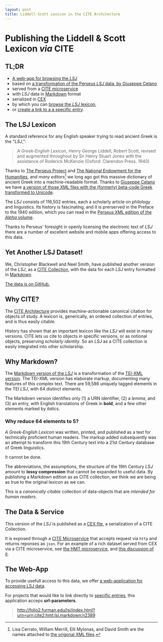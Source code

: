 ```yaml
---
layout: post
title: Liddell-Scott Lexicon in the CITE Architecture
---
```


# Publishing the Liddell & Scott Lexicon *via* CITE

## TL;DR

- [A web-app for browsing the *LSJ*](http://folio2.furman.edu/lsj/)
- based on [a transformation of the Perseus *LSJ* data, by Giuseppe Celano](https://github.com/gcelano/LSJ_GreekUnicode)
- served from a [CITE microservice](https://github.com/cite-architecture/scs-akka)
- with *LSJ* data in [Markdown](https://daringfireball.net/projects/markdown/syntax) format
- serialized in [CEX](https://cite-architecture.github.io/citedx/CEX-spec-3.0.1/)
- by which you can [browse the *LSJ* lexicon](http://folio2.furman.edu/lsj/index.html),
- or [create a link to a a specific entry](http://folio2.furman.edu/lsj/index.html?urn=urn:cite2:hmt:lsj.markdown:n42827).

## The LSJ Lexicon

A standard reference for any English speaker trying to read ancient Greek is the "*LSJ*,":

> *A Greek-English Lexicon*, Henry George Liddell, Robert Scott, revised and augmented throughout by Sir Henry Stuart Jones with the assistance of Roderick McKenzie (Oxford: Clarendon Press. 1940)

Thanks to [The Perseus Project](http://www.perseus.tufts.edu/hopper/text?doc=Perseus%3atext%3a1999.04.0057) and [The National Endowment for the Humanities](https://www.neh.gov), and *many editors*[^editors] we long ago got this massive dictionary of ancient Greek into a machine-readable format. Thanks to [Giuseppe Celano](https://github.com/gcelano/LSJ_GreekUnicode) we have [a version of those XML files with the (formerly) beta-code Greek transformed to Unicode](https://github.com/gcelano/LSJ_GreekUnicode).

The *LSJ* consists of 116,502 entries, each a scholarly article on philology and linguistics. Its history is fascinating, and it is prerserved in the Preface to the 1940 edition, which you can read in the [Perseus XML edition of the *Alpha* volume](https://raw.githubusercontent.com/gcelano/LSJ_GreekUnicode/master/grc.lsj.perseus-eng1.xml).

Thanks to Perseus' foresight in openly licensing the electronic text of *LSJ* there are a number of excellent website and mobile apps offering access to this data.

## Yet Another LSJ Dataset!

We, Christopher Blackwell and Neel Smith, have published another version of the *LSJ*, as a [CITE Collection](http://cite-architecture.github.io/cite2/), with the data for each *LSJ* entry formatted in [Markdown](https://daringfireball.net/projects/markdown/syntax).

[The data is on GitHub.](https://github.com/Eumaeus/cite_lsj_cex)

## Why CITE?

The [CITE Architecture](https://cite-architecture.github.io) provides machine-actionable canonical citation for objects of study. A lexicon is, generically, an ordered collection of entries, and is thus easily citable.  

History has shown that an important lexicon like the *LSJ* will exist in many versions. CITE lets us cite to objects in specific versions, or as notional objects, preserving *scholarly identity*. So an *LSJ* as a CITE collection is easily integrated into other scholarship.

## Why Markdown?

The [Markdown version of the *LSJ*](https://github.com/Eumaeus/cite_lsj_cex) is a transformation of the [TEI-XML version](https://github.com/gcelano/LSJ_GreekUnicode). The TEI-XML version has elaborate markup, documenting many features of this complex text. There are 59,586 uniquely tagged elements in the TEI *LSJ*, with 64 distinct elements.

The Markdown version identifies only (1) a URN identifier, (2) a *lemma*, and (3) an entry, with English translations of Greek in **bold**, and a few other elements marked by *italics*.

### Why reduce 64 elements to 5?

*A Greek-English Lexicon* was written, printed, and published as a text for technically proficient human readers. The markup added subsequently was an attempt to transform this 19th Century text into a 21st Century database of Greek linguistics.

It cannot be done. 

The abbreviations, the assumptions, the structure of the 19th Century *LSJ* amount to **lossy compression** that cannot be expanded to useful data. By publishing a Markdown edition as as CITE collection, we think we are being as true to the original lexicon as we can.

This is a *canonically citable* collection of data-objects that are *intended for human readers*.

## The Data & Service

This version of the *LSJ* is published as a [CEX file](https://github.com/Eumaeus/cite_lsj_cex), a serialization of a CITE Collection. 

It is exposed through a [CITE Microservice](https://github.com/cite-architecture/scs-akka) that accepts request via `http` and returns reponses as `json`. For an example of a rich dataset served from CEX via a CITE microservice, see [the HMT microservice](http://beta.hpcc.uh.edu/hmt/hmt-microservice/), and [this discussion of it](https://homermultitext.blogspot.com/2018/10/access-to-hmt-facsimiles.html).

## The Web-App

To provide usefull access to this data, we offer [a web-application for accessing LSJ data](http://folio2.furman.edu/lsj/index.html). 

For projects that would like to link directly to [specific entries](http://folio2.furman.edu/lsj/index.html?urn=urn:cite2:hmt:lsj.markdown:n2389), this application acceps **url-parameters**. 

> <http://folio2.furman.edu/lsj/index.html?urn=urn:cite2:hmt:lsj.markdown:n2389>



[^editors]: Lisa Cerrato, William Merrill, Elli Mylonas, and David Smith are the names attached to [the origonal XML files]().



